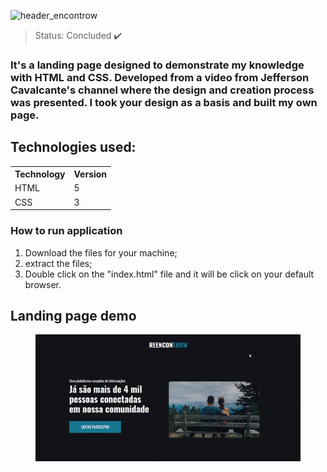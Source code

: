 ![header_encontrow](https://user-images.githubusercontent.com/53500137/151676511-9730fa87-40b9-4c1f-9443-dfe60ba85aa8.png)

> Status: Concluded ✔️

### It's a landing page designed to demonstrate my knowledge with HTML and CSS.  Developed from a video from Jefferson Cavalcante's channel where the design and creation process was presented. I took your design as a basis and built my own page.

## Technologies used:
<table>
  <tr>
    <th>Technology</th>
    <th>Version</th>
  </tr>
  <tr>
    <td>HTML</td>
    <td>5</td>
  </tr>
  <tr>
    <td>CSS</td>
    <td>3</td>
  </tr>
</table>

### How to run application
 1. Download the files for your machine;
 2. extract the files;
 3. Double click on the "index.html" file and it will be click on your default browser.

## Landing page demo
<figure>
  <img src="images/to_readme/github_gif.gif" alt="">
</figure>